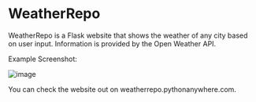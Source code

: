 # WeatherRepo

WeatherRepo is a Flask website that shows the weather of any city based on user input. Information is provided by the Open Weather API.

Example Screenshot:

![image](https://github.com/DavidDuongCS/weatherrepo/assets/68204332/8c7dc780-149d-4355-b8f0-ca77987a6722)

You can check the website out on weatherrepo.pythonanywhere.com.
